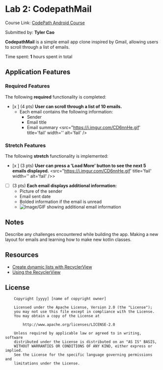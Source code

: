 # Lab 2: CodepathMail

Course Link: [CodePath Android Course](https://courses.codepath.org/courses/and102/unit/2#!labs)

Submitted by: **Tyler Cao** <!-- Replace 'Your Name Here' with your actual name -->

**CodepathMail** is a simple email app clone inspired by Gmail, allowing users to scroll through a list of emails.

Time spent: **1** hours spent in total <!-- Replace 'X' with the number of hours you spent on this project -->

## Application Features

### Required Features

The following **required** functionality is completed:

- [x ] (4 pts) **User can scroll through a list of 10 emails.**
  - Each email contains the following information:
    - Sender
    - Email title
    - Email summary
  <src="https://i.imgur.com/CD6nnHe.gif' title='fail' width='' alt='fail' />
### Stretch Features

The following **stretch** functionality is implemented:

- [x ] (3 pts) **User can press a 'Load More' button to see the next 5 emails displayed.**
  <src="https://i.imgur.com/CD6nnHe.gif' title='fail' width='' alt='fail' />>
- [ ] (3 pts) **Each email displays additional information:**
  - Picture of the sender
  - Email sent date
  - Bolded information if the email is unread
  - ![Image/GIF showing additional email information](http://i.imgur.com/link/to/your/gif/file.gif) <!-- Replace this link with your actual image/GIF link -->

## Notes

Describe any challenges encountered while building the app. <!-- Replace this with your specific challenges and experiences -->
Making a new layout for emails and learning how to make new kotlin classes.

## Resources

- [Create dynamic lists with RecyclerView](https://developer.android.com/guide/topics/ui/layout/recyclerview)
- [Using the RecyclerView](https://guides.codepath.com/android/using-the-recyclerview)

## License

```plaintext
    Copyright [yyyy] [name of copyright owner]

    Licensed under the Apache License, Version 2.0 (the "License");
    you may not use this file except in compliance with the License.
    You may obtain a copy of the License at

        http://www.apache.org/licenses/LICENSE-2.0

    Unless required by applicable law or agreed to in writing, software
    distributed under the License is distributed on an "AS IS" BASIS,
    WITHOUT WARRANTIES OR CONDITIONS OF ANY KIND, either express or implied.
    See the License for the specific language governing permissions and
    limitations under the License.
